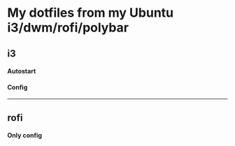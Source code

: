 # My dotfiles from my Ubuntu i3/dwm/rofi/polybar

## i3

#### Autostart
#### Config
---
## rofi
#### Only config
